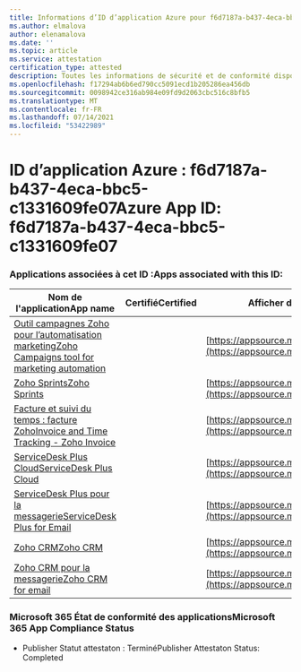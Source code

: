 ```yaml
---
title: Informations d’ID d’application Azure pour f6d7187a-b437-4eca-bbc5-c1331609fe07
ms.author: elmalova
author: elenamalova
ms.date: ''
ms.topic: article
ms.service: attestation
certification_type: attested
description: Toutes les informations de sécurité et de conformité disponibles pour f6d7187a-b437-4eca-bbc5-c1331609fe07.
ms.openlocfilehash: f17294ab6b6ed790cc5091ecd1b205286ea456db
ms.sourcegitcommit: 0098942ce316ab984e09fd9d2063cbc516c8bfb5
ms.translationtype: MT
ms.contentlocale: fr-FR
ms.lasthandoff: 07/14/2021
ms.locfileid: "53422989"
---
```

# <a name="azure-app-id-f6d7187a-b437-4eca-bbc5-c1331609fe07"></a><span data-ttu-id="a320e-103">ID d’application Azure : f6d7187a-b437-4eca-bbc5-c1331609fe07</span><span class="sxs-lookup"><span data-stu-id="a320e-103">Azure App ID: f6d7187a-b437-4eca-bbc5-c1331609fe07</span></span>


### <a name="apps-associated-with-this-id"></a><span data-ttu-id="a320e-104">Applications associées à cet ID :</span><span class="sxs-lookup"><span data-stu-id="a320e-104">Apps associated with this ID:</span></span>
| <span data-ttu-id="a320e-105">**Nom de l'application**</span><span class="sxs-lookup"><span data-stu-id="a320e-105">**App name**</span></span> | <span data-ttu-id="a320e-106">**Certifié**</span><span class="sxs-lookup"><span data-stu-id="a320e-106">**Certified**</span></span> | <span data-ttu-id="a320e-107">**Afficher dans AppSource**</span><span class="sxs-lookup"><span data-stu-id="a320e-107">**View in AppSource**</span></span> |
|-|-|-|
| [<span data-ttu-id="a320e-108">Outil campagnes Zoho pour l’automatisation marketing</span><span class="sxs-lookup"><span data-stu-id="a320e-108">Zoho Campaigns tool for marketing automation</span></span>](https://docs.microsoft.com/en-us/microsoft-365-app-certification/forward/WA104380835) |  | [https://appsource.microsoft.com/product/office/WA104380835](https://appsource.microsoft.com/product/office/WA104380835) |
| [<span data-ttu-id="a320e-109">Zoho Sprints</span><span class="sxs-lookup"><span data-stu-id="a320e-109">Zoho Sprints</span></span>](https://docs.microsoft.com/en-us/microsoft-365-app-certification/forward/WA200000188) |  | [https://appsource.microsoft.com/product/office/WA200000188](https://appsource.microsoft.com/product/office/WA200000188) |
| [<span data-ttu-id="a320e-110">Facture et suivi du temps : facture Zoho</span><span class="sxs-lookup"><span data-stu-id="a320e-110">Invoice and Time Tracking - Zoho Invoice</span></span>](https://docs.microsoft.com/en-us/microsoft-365-app-certification/forward/WA104381067) |  | [https://appsource.microsoft.com/product/office/WA104381067](https://appsource.microsoft.com/product/office/WA104381067) |
| [<span data-ttu-id="a320e-111">ServiceDesk Plus Cloud</span><span class="sxs-lookup"><span data-stu-id="a320e-111">ServiceDesk Plus Cloud</span></span>](https://docs.microsoft.com/en-us/microsoft-365-app-certification/forward/WA200000037) |  | [https://appsource.microsoft.com/product/office/WA200000037](https://appsource.microsoft.com/product/office/WA200000037) |
| [<span data-ttu-id="a320e-112">ServiceDesk Plus pour la messagerie</span><span class="sxs-lookup"><span data-stu-id="a320e-112">ServiceDesk Plus for Email</span></span>](https://docs.microsoft.com/en-us/microsoft-365-app-certification/forward/WA104381518) |  | [https://appsource.microsoft.com/product/office/WA104381518](https://appsource.microsoft.com/product/office/WA104381518) |
| [<span data-ttu-id="a320e-113">Zoho CRM</span><span class="sxs-lookup"><span data-stu-id="a320e-113">Zoho CRM</span></span>](https://docs.microsoft.com/en-us/microsoft-365-app-certification/forward/WA104382094) |  | [https://appsource.microsoft.com/product/office/WA104382094](https://appsource.microsoft.com/product/office/WA104382094) |
| [<span data-ttu-id="a320e-114">Zoho CRM pour la messagerie</span><span class="sxs-lookup"><span data-stu-id="a320e-114">Zoho CRM for email</span></span>](https://docs.microsoft.com/en-us/microsoft-365-app-certification/forward/WA104379468) |  | [https://appsource.microsoft.com/product/office/WA104379468](https://appsource.microsoft.com/product/office/WA104379468) |

### <a name="microsoft-365-app-compliance-status"></a><span data-ttu-id="a320e-115">Microsoft 365 État de conformité des applications</span><span class="sxs-lookup"><span data-stu-id="a320e-115">Microsoft 365 App Compliance Status</span></span>
- <span data-ttu-id="a320e-116">Publisher Statut attestaton : Terminé</span><span class="sxs-lookup"><span data-stu-id="a320e-116">Publisher Attestaton Status: Completed</span></span>
